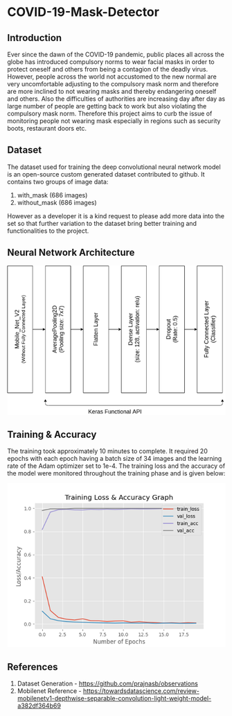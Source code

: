 # COVID-19-Mask-Detector

## Introduction
Ever since the dawn of the COVID-19 pandemic, public places all across the globe has introduced compulsory norms to wear facial masks in order to protect oneself and others from being a contagion of the deadly virus. However, people across the world not accustomed to the new normal are very uncomfortable adjusting to the compulsory mask norm and therefore are more inclined to not wearing masks and thereby endangering oneself and others. Also the difficulties of authorities are increasing day after day as large number of people are getting back to work but also violating the compulsory mask norm. Therefore this project aims to curb the issue of monitoring people not wearing mask especially in regions such as security boots, restaurant doors etc.

## Dataset
The dataset used for training the deep convolutional neural network model is an open-source custom generated dataset contributed to github. It contains two groups of image data:  
1. with_mask (686 images)
2. without_mask  (686 images)

However as a developer it is a kind request to please add more data into the set so that further variation to the dataset bring better training and functionalities to the project.

## Neural Network Architecture

![Architecture](https://github.com/borneelphukan/COVID-19-Mask-Detector/blob/master/images/network.png)


## Training & Accuracy

The training took approximately 10 minutes to complete. It required 20 epochs with each epoch having a batch size of 34 images and the learning rate of the Adam optimizer set to 1e-4. The training loss and the accuracy of the model were monitored throughout the training phase and is given below:  

![Training Loss & Accuracy Graph](https://github.com/borneelphukan/COVID-19-Mask-Detector/blob/master/plot.png)


## References
1. Dataset Generation - https://github.com/prajnasb/observations
2. Mobilenet Reference - https://towardsdatascience.com/review-mobilenetv1-depthwise-separable-convolution-light-weight-model-a382df364b69
